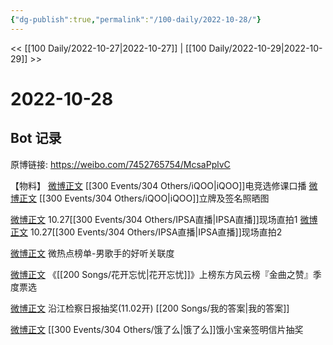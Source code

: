 ```yaml
---
{"dg-publish":true,"permalink":"/100-daily/2022-10-28/"}
---
```



<< [[100 Daily/2022-10-27\|2022-10-27]] | [[100 Daily/2022-10-29\|2022-10-29]] >>

# 2022-10-28

## Bot 记录

原博链接: https://weibo.com/7452765754/McsaPplvC

【物料】
[微博正文](https://weibo.com/6960161079/McmQFdQf7) [[300 Events/304 Others/iQOO\|iQOO]]电竞选修课口播
[微博正文](http://weibo.com/6378846558/McpAPfpe4) [[300 Events/304 Others/iQOO\|iQOO]]立牌及签名照晒图

[微博正文](http://weibo.com/6513304603/McmPgnv7l) 10.27[[300 Events/304 Others/IPSA直播\|IPSA直播]]现场直拍1
[微博正文](http://weibo.com/7633014126/McqvSciFc) 10.27[[300 Events/304 Others/IPSA直播\|IPSA直播]]现场直拍2

[微博正文](http://weibo.com/3960037780/McnNDpyXu) 微热点榜单-男歌手的好听关联度

[微博正文](https://weibo.com/1738376280/Mcp6dwWZG) 《[[200 Songs/花开忘忧\|花开忘忧]]》上榜东方风云榜『金曲之赞』季度票选

[微博正文](http://weibo.com/7168618354/McmuZncCg) 沿江检察日报抽奖(11.02开)  [[200 Songs/我的答案\|我的答案]]

[微博正文](http://weibo.com/2606197387/McqjHer7Q) [[300 Events/304 Others/饿了么\|饿了么]]饿小宝亲签明信片抽奖
